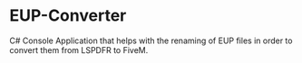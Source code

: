 # EUP-Converter
C# Console Application that helps with the renaming of EUP files in order to convert them from LSPDFR to FiveM.
